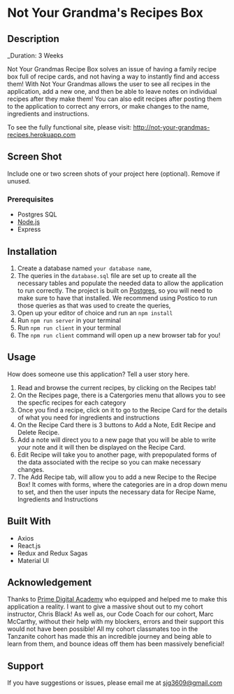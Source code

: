 
# Not Your Grandma's Recipes Box

## Description

_Duration: 3 Weeks

Not Your Grandmas Recipe Box solves an issue of having a family recipe box full of recipe cards, and not having a way to instantly find and access them! With Not Your Grandmas allows the user to see all recipes in the application, add a new one, and then be able to leave notes on individual recipes after they make them! You can also edit recipes after posting them to the application to correct any errors, or make changes to the name, ingredients and instructions.

To see the fully functional site, please visit: http://not-your-grandmas-recipes.herokuapp.com

## Screen Shot

Include one or two screen shots of your project here (optional). Remove if unused.

### Prerequisites

- Postgres SQL
- [Node.js](https://nodejs.org/en/)
- Express


## Installation

1. Create a database named `your database name`,
2. The queries in the `database.sql` file are set up to create all the necessary tables and populate the needed data to allow the application to run correctly. The project is built on [Postgres](https://www.postgresql.org/download/), so you will need to make sure to have that installed. We recommend using Postico to run those queries as that was used to create the queries, 
3. Open up your editor of choice and run an `npm install`
4. Run `npm run server` in your terminal
5. Run `npm run client` in your terminal
6. The `npm run client` command will open up a new browser tab for you!

## Usage
How does someone use this application? Tell a user story here.

1. Read and browse the current recipes, by clicking on the Recipes tab!
2. On the Recipes page, there is a Catergories menu that allows you to see the specfic recipes for each category
3. Once you find a recipe, click on it to go to the Recipe Card for the details of what you need for ingredients and instructions
4. On the Recipe Card there is 3 buttons to Add a Note, Edit Recipe and Delete Recipe. 
5. Add a note will direct you to a new page that you will be able to write your note and it will then be displayed on the Recipe Card.
6. Edit Recipe will take you to another page, with prepopulated forms of the data associated with the recipe so you can make necessary changes.
7. The Add Recipe tab, will allow you to add a new Recipe to the Recipe Box! It comes with forms, where the categories are in a drop down menu to set, and then the user inputs the necessary data for Recipe Name, Ingredients and Instructions

## Built With

- Axios
- React.js
- Redux and Redux Sagas
- Material UI

## Acknowledgement
Thanks to [Prime Digital Academy](www.primeacademy.io) who equipped and helped me to make this application a reality. I want to give a massive shout out to my cohort instructor, Chris Black! As well as, our Code Coach for our cohort, Marc McCarthy, without their help with my blockers, errors and their support this would not have been possible! All my cohort classmates too in the Tanzanite cohort has made this an incredible journey and being able to learn from them, and bounce ideas off them has been massively beneficial! 

## Support
If you have suggestions or issues, please email me at [sjg3609@gmail.com](www.google.com)